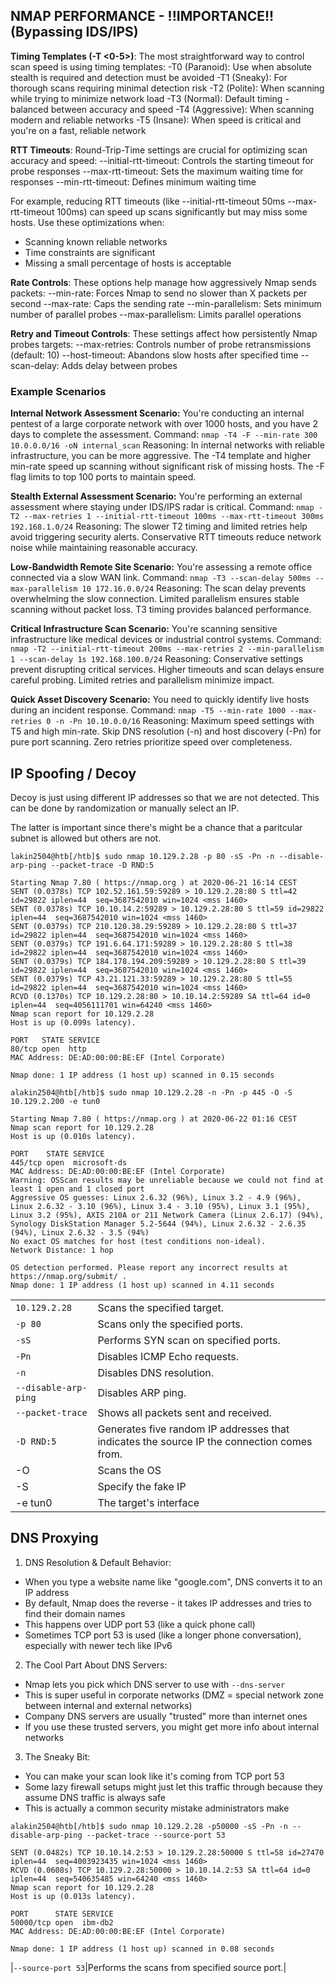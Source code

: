 ## NMAP PERFORMANCE - !!IMPORTANCE!! (Bypassing IDS/IPS)
**Timing Templates (-T <0-5>)**:
The most straightforward way to control scan speed is using timing templates:
	-T0 (Paranoid): Use when absolute stealth is required and detection must be avoided 
	-T1 (Sneaky): For thorough scans requiring minimal detection risk 
	-T2 (Polite): When scanning while trying to minimize network load 
	-T3 (Normal): Default timing - balanced between accuracy and speed
	 -T4 (Aggressive): When scanning modern and reliable networks 
	 -T5 (Insane): When speed is critical and you're on a fast, reliable network

**RTT Timeouts**:
Round-Trip-Time settings are crucial for optimizing scan accuracy and speed:
	--initial-rtt-timeout: Controls the starting timeout for probe responses 
	--max-rtt-timeout: Sets the maximum waiting time for responses 
	--min-rtt-timeout: Defines minimum waiting time

For example, reducing RTT timeouts (like --initial-rtt-timeout 50ms --max-rtt-timeout 100ms) can speed up scans significantly but may miss some hosts. Use these optimizations when:
- Scanning known reliable networks
- Time constraints are significant
- Missing a small percentage of hosts is acceptable

**Rate Controls**:
These options help manage how aggressively Nmap sends packets:
	--min-rate: Forces Nmap to send no slower than X packets per second 
	--max-rate: Caps the sending rate 
	--min-parallelism: Sets minimum number of parallel probes 
	--max-parallelism: Limits parallel operations

**Retry and Timeout Controls**:
These settings affect how persistently Nmap probes targets:
	--max-retries: Controls number of probe retransmissions (default: 10) 
	--host-timeout: Abandons slow hosts after specified time 
	--scan-delay: Adds delay between probes

### Example Scenarios
**Internal Network Assessment Scenario:** 
	You're conducting an internal pentest of a large corporate network with over 1000 hosts, and you have 2 days to complete the assessment. Command: `nmap -T4 -F --min-rate 300 10.0.0.0/16 -oN internal_scan` Reasoning: In internal networks with reliable infrastructure, you can be more aggressive. The -T4 template and higher min-rate speed up scanning without significant risk of missing hosts. The -F flag limits to top 100 ports to maintain speed.

**Stealth External Assessment Scenario:** 
	You're performing an external assessment where staying under IDS/IPS radar is critical. Command: `nmap -T2 --max-retries 1 --initial-rtt-timeout 100ms --max-rtt-timeout 300ms 192.168.1.0/24` Reasoning: The slower T2 timing and limited retries help avoid triggering security alerts. Conservative RTT timeouts reduce network noise while maintaining reasonable accuracy.

**Low-Bandwidth Remote Site Scenario:** 
	You're assessing a remote office connected via a slow WAN link. Command: `nmap -T3 --scan-delay 500ms --max-parallelism 10 172.16.0.0/24` Reasoning: The scan delay prevents overwhelming the slow connection. Limited parallelism ensures stable scanning without packet loss. T3 timing provides balanced performance.

**Critical Infrastructure Scan Scenario:**
	You're scanning sensitive infrastructure like medical devices or industrial control systems. Command: `nmap -T2 --initial-rtt-timeout 200ms --max-retries 2 --min-parallelism 1 --scan-delay 1s 192.168.100.0/24` Reasoning: Conservative settings prevent disrupting critical services. Higher timeouts and scan delays ensure careful probing. Limited retries and parallelism minimize impact.

**Quick Asset Discovery Scenario:** 
	You need to quickly identify live hosts during an incident response. Command: `nmap -T5 --min-rate 1000 --max-retries 0 -n -Pn 10.10.0.0/16` Reasoning: Maximum speed settings with T5 and high min-rate. Skip DNS resolution (-n) and host discovery (-Pn) for pure port scanning. Zero retries prioritize speed over completeness.

## IP Spoofing / Decoy
Decoy is just using different IP addresses so that we are not detected. This can be done by randomization or manually select an IP.

The latter is important since there's might be a chance that a paritcular subnet is allowed but others are not.

```shell-session
lakin2504@htb[/htb]$ sudo nmap 10.129.2.28 -p 80 -sS -Pn -n --disable-arp-ping --packet-trace -D RND:5

Starting Nmap 7.80 ( https://nmap.org ) at 2020-06-21 16:14 CEST
SENT (0.0378s) TCP 102.52.161.59:59289 > 10.129.2.28:80 S ttl=42 id=29822 iplen=44  seq=3687542010 win=1024 <mss 1460>
SENT (0.0378s) TCP 10.10.14.2:59289 > 10.129.2.28:80 S ttl=59 id=29822 iplen=44  seq=3687542010 win=1024 <mss 1460>
SENT (0.0379s) TCP 210.120.38.29:59289 > 10.129.2.28:80 S ttl=37 id=29822 iplen=44  seq=3687542010 win=1024 <mss 1460>
SENT (0.0379s) TCP 191.6.64.171:59289 > 10.129.2.28:80 S ttl=38 id=29822 iplen=44  seq=3687542010 win=1024 <mss 1460>
SENT (0.0379s) TCP 184.178.194.209:59289 > 10.129.2.28:80 S ttl=39 id=29822 iplen=44  seq=3687542010 win=1024 <mss 1460>
SENT (0.0379s) TCP 43.21.121.33:59289 > 10.129.2.28:80 S ttl=55 id=29822 iplen=44  seq=3687542010 win=1024 <mss 1460>
RCVD (0.1370s) TCP 10.129.2.28:80 > 10.10.14.2:59289 SA ttl=64 id=0 iplen=44  seq=4056111701 win=64240 <mss 1460>
Nmap scan report for 10.129.2.28
Host is up (0.099s latency).

PORT   STATE SERVICE
80/tcp open  http
MAC Address: DE:AD:00:00:BE:EF (Intel Corporate)

Nmap done: 1 IP address (1 host up) scanned in 0.15 seconds
```


```shell-session
alakin2504@htb[/htb]$ sudo nmap 10.129.2.28 -n -Pn -p 445 -O -S 10.129.2.200 -e tun0

Starting Nmap 7.80 ( https://nmap.org ) at 2020-06-22 01:16 CEST
Nmap scan report for 10.129.2.28
Host is up (0.010s latency).

PORT    STATE SERVICE
445/tcp open  microsoft-ds
MAC Address: DE:AD:00:00:BE:EF (Intel Corporate)
Warning: OSScan results may be unreliable because we could not find at least 1 open and 1 closed port
Aggressive OS guesses: Linux 2.6.32 (96%), Linux 3.2 - 4.9 (96%), Linux 2.6.32 - 3.10 (96%), Linux 3.4 - 3.10 (95%), Linux 3.1 (95%), Linux 3.2 (95%), AXIS 210A or 211 Network Camera (Linux 2.6.17) (94%), Synology DiskStation Manager 5.2-5644 (94%), Linux 2.6.32 - 2.6.35 (94%), Linux 2.6.32 - 3.5 (94%)
No exact OS matches for host (test conditions non-ideal).
Network Distance: 1 hop

OS detection performed. Please report any incorrect results at https://nmap.org/submit/ .
Nmap done: 1 IP address (1 host up) scanned in 4.11 seconds
```


|                      |                                                                                            |
| -------------------- | ------------------------------------------------------------------------------------------ |
| `10.129.2.28`        | Scans the specified target.                                                                |
| `-p 80`              | Scans only the specified ports.                                                            |
| `-sS`                | Performs SYN scan on specified ports.                                                      |
| `-Pn`                | Disables ICMP Echo requests.                                                               |
| `-n`                 | Disables DNS resolution.                                                                   |
| `--disable-arp-ping` | Disables ARP ping.                                                                         |
| `--packet-trace`     | Shows all packets sent and received.                                                       |
| `-D RND:5`           | Generates five random IP addresses that indicates the source IP the connection comes from. |
| -O                   | Scans the OS                                                                               |
| -S                   | Specify the fake IP                                                                        |
| -e tun0              | The target's interface                                                                     |


## DNS Proxying
1. DNS Resolution & Default Behavior:

- When you type a website name like "google.com", DNS converts it to an IP address
- By default, Nmap does the reverse - it takes IP addresses and tries to find their domain names
- This happens over UDP port 53 (like a quick phone call)
- Sometimes TCP port 53 is used (like a longer phone conversation), especially with newer tech like IPv6

2. The Cool Part About DNS Servers:

- Nmap lets you pick which DNS server to use with `--dns-server`
- This is super useful in corporate networks (DMZ = special network zone between internal and external networks)
- Company DNS servers are usually "trusted" more than internet ones
- If you use these trusted servers, you might get more info about internal networks

3. The Sneaky Bit:

- You can make your scan look like it's coming from TCP port 53
- Some lazy firewall setups might just let this traffic through because they assume DNS traffic is always safe
- This is actually a common security mistake administrators make

```shell-session
alakin2504@htb[/htb]$ sudo nmap 10.129.2.28 -p50000 -sS -Pn -n --disable-arp-ping --packet-trace --source-port 53

SENT (0.0482s) TCP 10.10.14.2:53 > 10.129.2.28:50000 S ttl=58 id=27470 iplen=44  seq=4003923435 win=1024 <mss 1460>
RCVD (0.0608s) TCP 10.129.2.28:50000 > 10.10.14.2:53 SA ttl=64 id=0 iplen=44  seq=540635485 win=64240 <mss 1460>
Nmap scan report for 10.129.2.28
Host is up (0.013s latency).

PORT      STATE SERVICE
50000/tcp open  ibm-db2
MAC Address: DE:AD:00:00:BE:EF (Intel Corporate)

Nmap done: 1 IP address (1 host up) scanned in 0.08 seconds
```

|`--source-port 53`|Performs the scans from specified source port.|